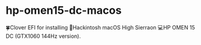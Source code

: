 # hp-omen15-dc-macos
🍀Clover EFI for installing 🍏Hackintosh macOS High Sierraon 💻HP OMEN 15 DC (GTX1060 144Hz version).
